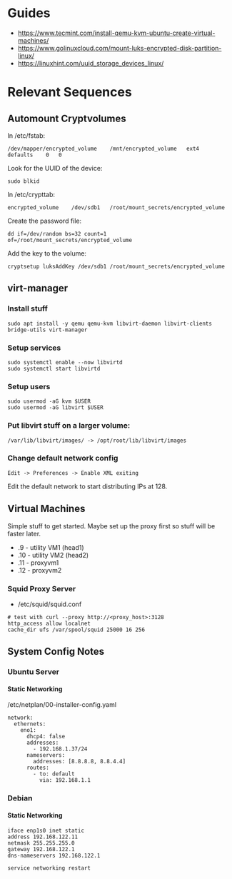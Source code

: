 # Guides

* https://www.tecmint.com/install-qemu-kvm-ubuntu-create-virtual-machines/
* https://www.golinuxcloud.com/mount-luks-encrypted-disk-partition-linux/
* https://linuxhint.com/uuid_storage_devices_linux/

# Relevant Sequences

## Automount Cryptvolumes

In /etc/fstab:

```
/dev/mapper/encrypted_volume	/mnt/encrypted_volume	ext4	defaults	0	0
```

Look for the UUID of the device:
```
sudo blkid
```

In /etc/crypttab:
```
encrypted_volume	/dev/sdb1	/root/mount_secrets/encrypted_volume
```

Create the password file:
```
dd if=/dev/random bs=32 count=1 of=/root/mount_secrets/encrypted_volume
```

Add the key to the volume:
```
cryptsetup luksAddKey /dev/sdb1 /root/mount_secrets/encrypted_volume
```

## virt-manager

### Install stuff

```
sudo apt install -y qemu qemu-kvm libvirt-daemon libvirt-clients bridge-utils virt-manager
```

### Setup services

```
sudo systemctl enable --now libvirtd
sudo systemctl start libvirtd
```

### Setup users

```
sudo usermod -aG kvm $USER
sudo usermod -aG libvirt $USER
```

### Put libvirt stuff on a larger volume:

```
/var/lib/libvirt/images/ -> /opt/root/lib/libvirt/images
```

### Change default network config

```
Edit -> Preferences -> Enable XML exiting
```

Edit the default network to start distributing IPs at 128.

## Virtual Machines

Simple stuff to get started.  Maybe set up the proxy first
so stuff will be faster later.

* .9 - utility VM1 (head1)
* .10 - utility VM2 (head2)
* .11 - proxyvm1
* .12 - proxyvm2

### Squid Proxy Server

* /etc/squid/squid.conf

```
# test with curl --proxy http://<proxy_host>:3128
http_access allow localnet
cache_dir ufs /var/spool/squid 25000 16 256
```

## System Config Notes

### Ubuntu Server

#### Static Networking

/etc/netplan/00-installer-config.yaml

```
network:
  ethernets:
    eno1:
      dhcp4: false
      addresses:
        - 192.168.1.37/24
      nameservers:
        addresses: [8.8.8.8, 8.8.4.4]
      routes:
        - to: default
          via: 192.168.1.1
```

### Debian

#### Static Networking

```
iface enp1s0 inet static
address 192.168.122.11
netmask 255.255.255.0
gateway 192.168.122.1
dns-nameservers 192.168.122.1
```

```
service networking restart
```

